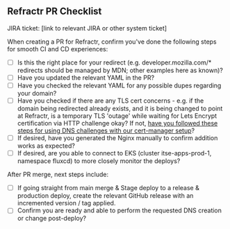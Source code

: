 ## Refractr PR Checklist

JIRA ticket: [link to relevant JIRA or other system ticket]

When creating a PR for Refractr, confirm you've done the following steps for smooth CI and CD experiences:
- [ ] Is this the right place for your redirect (e.g. developer.mozilla.com/* redirects should be managed by MDN; other examples here as known)?
- [ ] Have you updated the relevant YAML in the PR?
- [ ] Have you checked the relevant YAML for any possible dupes regarding your domain?
- [ ] Have you checked if there are any TLS cert concerns - e.g. if the domain being redirected already exists, and it is being changed to point at Refractr, is a temporary TLS 'outage' while waiting for Lets Encrypt certification via HTTP challenge okay? If not, [have you followed these steps for using DNS challenges with our cert-manager setup](https://mana.mozilla.org/wiki/display/SRE/Refractr+-+How+To+-+DNS+Challenges)?
- [ ] If desired, have you generated the Nginx manually to confirm addition works as expected? 
- [ ] If desired, are you able to connect to EKS (cluster itse-apps-prod-1, namespace fluxcd) to more closely monitor the deploys?

After PR merge, next steps include:
- [ ] If going straight from main merge & Stage deploy to a release & production deploy, create the relevant GitHub release with an incremented version / tag applied.
- [ ] Confirm you are ready and able to perform the requested DNS creation or change post-deploy? 
